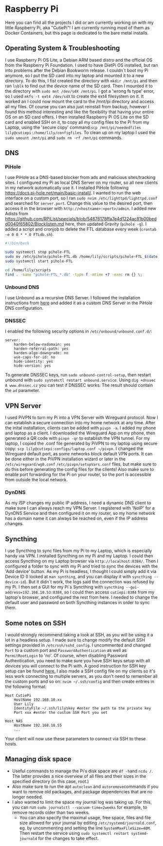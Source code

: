 # Raspberry Pi

Here you can find all the projects I did or am currently working on with my little Raspberry Pi, aka "CutiePi"!
I am currently running most of them as Docker Containers, but this page is dedicated to the bare metal installs.

## Operating System & Troubleshooting
I use Raspberry Pi OS Lite, a Debian ARM based distro and the official OS from the Raspberry Pi Foundation.
I used to have DietPi OS installed, but ran into problems after the Debian Bookworm release. I couldn´t boot my Pi anymore, so I put the SD card into my laptop
and mounted it to a new directory. To do this, I fist created the directory with `mkdir /mnt/pi` and then ran `lsblk` to find out the device name of the SD card. Then I mounted it to the directory with `sudo mnt /dev/sdX /mnt/pi`. I got a 'wrong fs type' error, so I used `mkfs -t ext4 /dev/sdX` to create the ext4 filesystem on it. It worked an I could now mount the card to the /mnt/pi directory and access all my files.
Of course you can also just reinstall from backup, however I found this method interesting and like the flexibility that having your entire OS on an SD card offers.
I then installed Raspberry Pi OS Lite on the SD card and enabled SSH on it, to copy all my config files to the Pi from my Laptop, using the 'secure copy' command:`scp /mnt/pi/neededfiles lily@cutiepi:/home/lily/configfiles`.
To clean up on my laptop I used the `sudo umount /mnt/pi` and `sudo rm -rf /mnt/pi` commands.

## DNS
### PiHole
I use PiHole as a DNS-based blocker from ads and malicious sites/tracking sites.
I configured my Pi as local DNS Server on my router, so all new clients in my network automatically use it.
I installed PiHole following https://docs.pi-hole.net/main/basic-install/. I wanted to run the web interface on a custom port, so I ran `sudo nvim /etc/lighttpd/lighttpd.conf` and searched for `server.port`. Change this value to the desired port, then access it in the browser with `http://<hostname>:<port>/admin`.
I added new Adists from https://github.com/RPiList/specials/blob/54876178ffa7e4d1224ac81b00bedd0040f65802/Blocklisten.md here, then updated Gravity (`pihole -g`).
I added a script and cronjob to delete the FTL database every week (`crontab -e 0 0 * * 0 FTLdb.sh`).
```bash
#!/bin/bash

sudo systemctl stop pihole-FTL
sudo mv /etc/pihole/pihole-FTL.db /home/lily/scripts/pihole-FTL_$(date +"%y-%m-%d").db
sudo systemctl start pihole-FTL

cd /home/lily/scripts
find . -name "pihole-FTL_*.db" -type f -mtime +7 -exec rm {} \;
```
### Unbound DNS
I use Unbound as a recursive DNS Server. 
I followed the installation instructions from <a href="https://docs.pi-hole.net/guides/dns/unbound/" target="_blank">here</a> and added it as a custom DNS Server in the PiHole DNS configuration.
### DNSSEC
I enabled the following security options in `/etc/unbound/unbound.conf.d/`:
```
server:
    harden-below-nxdomain: yes
    harden-referral-path: yes
    harden-algo-downgrade: no
    use-caps-for-id: no
    hide-identity: yes
    hide-version: yes
```
To generate DNSSEC keys, run `sudo unbound-control-setup`, then restart unbound with `sudo systemctl restart unbound.service`.
Using `dig +dnssec A www.dnssec.cz` you can test if DNSSEC works. The result should contain the `ad` parameter.

## VPN Server
I used PiVPN to turn my Pi into a VPN Server with Wireguard protocol. Now I can establish a secure connection into my home network at any time.
After the inital installation, clients can be added with `pivpn -a`. I added my phone and laptop as a client.
I downloaded the Wireguard App on my phone, then generated a QR code with `pivpn -qr` to establish the VPN tunnel.
For my laptop, I copied the .conf file generated by PiVPN to my laptop using secure copy:
`scp lily@cutiepi:configs/laptop.conf ~/pivpn`.
I changed the Wireguard default port, as some networks block default VPN ports. It can be done either in the PiVPN installation wizard or later in the `/etc/wireguard/wg0.conf` `/etc/pivpn/setupVars.conf` files, but make sure to do this before generating the config files for the clients!
Also make sure to enable port forwarding for the Pi on your router, so the port is accessible from outside the local network.

### DynDNS
As my ISP changes my public IP address, I need a dynamic DNS client to make sure I can always reach my VPN Server.
I registered with 'NoIP' for a DynDNS Service and then configured it on my router, so my home network has a domain name it can always be reached on, even if the IP address changes.

## Syncthing
I use Syncthing to sync files from my Pi to my Laptop, which is especially handy via VPN.
I installed Syncthing on my Pi and my Laptop. I could then access Syncthing on my Laptop browser via `http://localhost:8384/`.
Then I configured a folder to sync with my Pi and tried to sync the devices with the 'Add device' button.
As my Pi is headless, I thought I could simply add it via Device ID (I looked at `man synthing`, and you can display it with `syncthing --device-id`).
But it didn´t work, the logs said the connection was refused by my Pi.
I then set a GUI for my Pi´s Syncthing with `syncthing --gui-address=192.168.10.53:8384`, so I could then access `cutiepi:8384` from my laptop's browser, and configured the rest from here.
I needed to change the default user and password on both Syncthing instances in order to sync them.

## Some notes on SSH
I would strongly recommend taking a look at SSH, as you will be using it a lot in a headless setup.
I made sure to change modify the default SSH settings provided in `/etc/ssh/sshd_config`. I uncommented and changed `Port` to a custom port and `PasswordAuthentication` as well as `PermitRootLogin` to 'no'.
Of course, when disabling Password Authentication, you need to make sure you have SSH keys setup with all devices you will connect to the Pi with.
A good instruction for SSH key setup can be found <a href="https://www.linode.com/docs/guides/use-public-key-authentication-with-ssh/" target="_blank">here.</a>
I also made a SSH config file on my clients so it's less work connecting to multiple servers, as you don't need to remember all the custom ports and so on: `nvim ~/.ssh/config` and then create entries in the following format:
```
Host CutiePi
    HostName 192.168.10.xx
    User Lily
    IdentityFile ~/.ssh/lilyskey #enter the path to the private key
    Port xxx #enter the custom SSH Port you set

Host NAS
    HostName 192.168.10.55
    ...
```
Your client will now use these parameters to connect via SSH to these hosts.
## Managing disk space
- Useful commands to manage the Pi's disk space are `df -h`and `ncdu /`. The latter provides a nice overview of all files and their sizes in the specified directory (in this case, root.)
- Also make sure to run the apt `autoclean` and `autoremove`commands if you want to remove old packages, and package dependencies that are no longer needed.
- I also wanted to limit the space my journal log was taking up. For this, you can run `sudo journalctl --vacuum-time=2weeks` for example, to remove records older than two weeks.
    - You can also specify the maximal usage, free space, files and file size allowed for your journal by editing `/etc/systemd/journald.conf`, eg. by uncommenting and setting the line `SystemMaxFileSize=40M`. Then restart the service using `sudo systemctl restart systemd-journald` for the changes to take effect.

